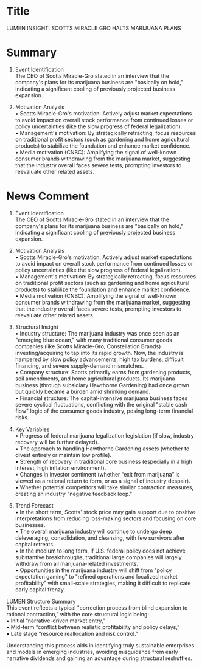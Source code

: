 # Title
LUMEN INSIGHT: SCOTTS MIRACLE GRO HALTS MARIJUANA PLANS

# Summary
1. Event Identification  
The CEO of Scotts Miracle-Gro stated in an interview that the company's plans for its marijuana business are "basically on hold," indicating a significant cooling of previously projected business expansion.

2. Motivation Analysis  
• Scotts Miracle-Gro's motivation: Actively adjust market expectations to avoid impact on overall stock performance from continued losses or policy uncertainties (like the slow progress of federal legalization).  
• Management's motivation: By strategically retracting, focus resources on traditional profit sectors (such as gardening and home agricultural products) to stabilize the foundation and enhance market confidence.  
• Media motivation (CNBC): Amplifying the signal of well-known consumer brands withdrawing from the marijuana market, suggesting that the industry overall faces severe tests, prompting investors to reevaluate other related assets.

# News Comment
1. Event Identification  
The CEO of Scotts Miracle-Gro stated in an interview that the company's plans for its marijuana business are "basically on hold," indicating a significant cooling of previously projected business expansion.

2. Motivation Analysis  
• Scotts Miracle-Gro's motivation: Actively adjust market expectations to avoid impact on overall stock performance from continued losses or policy uncertainties (like the slow progress of federal legalization).  
• Management's motivation: By strategically retracting, focus resources on traditional profit sectors (such as gardening and home agricultural products) to stabilize the foundation and enhance market confidence.  
• Media motivation (CNBC): Amplifying the signal of well-known consumer brands withdrawing from the marijuana market, suggesting that the industry overall faces severe tests, prompting investors to reevaluate other related assets.

3. Structural Insight  
• Industry structure: The marijuana industry was once seen as an "emerging blue ocean," with many traditional consumer goods companies (like Scotts Miracle-Gro, Constellation Brands) investing/acquiring to tap into its rapid growth. Now, the industry is hampered by slow policy advancements, high tax burdens, difficult financing, and severe supply-demand mismatches.  
• Company structure: Scotts primarily earns from gardening products, soil amendments, and home agricultural products. Its marijuana business (through subsidiary Hawthorne Gardening) had once grown but quickly became a burden amid shrinking demand.  
• Financial structure: The capital-intensive marijuana business faces severe cyclical fluctuations, conflicting with the original "stable cash flow" logic of the consumer goods industry, posing long-term financial risks.

4. Key Variables  
• Progress of federal marijuana legalization legislation (if slow, industry recovery will be further delayed).  
• The approach to handling Hawthorne Gardening assets (whether to divest entirely or maintain low profile).  
• Strength of recovery in traditional core business (especially in a high interest, high inflation environment).  
• Changes in investor sentiment (whether “exit from marijuana” is viewed as a rational return to form, or as a signal of industry despair).  
• Whether potential competitors will take similar contraction measures, creating an industry "negative feedback loop."

5. Trend Forecast  
• In the short term, Scotts' stock price may gain support due to positive interpretations from reducing loss-making sectors and focusing on core businesses.  
• The overall marijuana industry will continue to undergo deep deleveraging, consolidation, and cleansing, with few survivors after capital retreats.  
• In the medium to long term, if U.S. federal policy does not achieve substantive breakthroughs, traditional large companies will largely withdraw from all marijuana-related investments.  
• Opportunities in the marijuana industry will shift from "policy expectation gaming" to "refined operations and localized market profitability" with small-scale strategies, making it difficult to replicate early capital frenzy.  

LUMEN Structure Summary  
This event reflects a typical "correction process from blind expansion to rational contraction,” with the core structural logic being:  
• Initial “narrative-driven market entry,”  
• Mid-term “conflict between realistic profitability and policy delays,”  
• Late stage “resource reallocation and risk control.”  

Understanding this process aids in identifying truly sustainable enterprises and models in emerging industries, avoiding misguidance from early narrative dividends and gaining an advantage during structural reshuffles.
